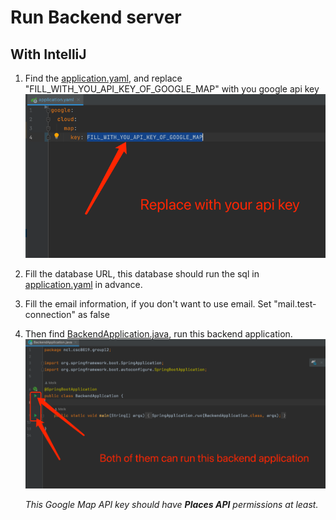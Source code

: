 # Run Backend server

## With IntelliJ

1. Find the [application.yaml](../backend/src/main/resources/application.yaml),
   and replace "FILL_WITH_YOU_API_KEY_OF_GOOGLE_MAP" with you google api key
   ![1.png](static/1.png)
2. Fill the database URL, this database should run the sql in [application.yaml](../backend/sql) in advance.
3. Fill the email information, if you don't want to use email. Set "mail.test-connection" as false

4. Then find [BackendApplication.java](../backend/src/main/java/ncl/csc8019/group12/BackendApplication.java),
   run this backend application.
   ![1.png](static/2.png)


   _This Google Map API key should have **Places API** permissions at least._
